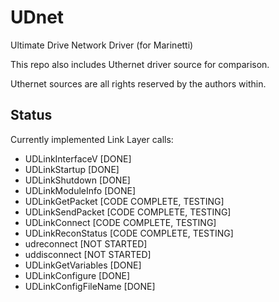 # UDnet
Ultimate Drive Network Driver (for Marinetti)

This repo also includes Uthernet driver source for comparison.

Uthernet sources are all rights reserved by the authors within. 


## Status

Currently implemented Link Layer calls:
- UDLinkInterfaceV      [DONE]
- UDLinkStartup         [DONE]
- UDLinkShutdown        [DONE]
- UDLinkModuleInfo      [DONE]
- UDLinkGetPacket       [CODE COMPLETE, TESTING]
- UDLinkSendPacket      [CODE COMPLETE, TESTING]
- UDLinkConnect         [CODE COMPLETE, TESTING]
- UDLinkReconStatus     [CODE COMPLETE, TESTING]
- udreconnect           [NOT STARTED]
- uddisconnect          [NOT STARTED]
- UDLinkGetVariables    [DONE]
- UDLinkConfigure       [DONE]
- UDLinkConfigFileName  [DONE]
